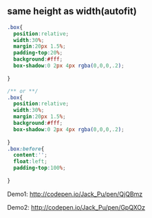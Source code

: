 ## same height as width(autofit)

```css
.box{
  position:relative;
  width:30%;
  margin:20px 1.5%;
  padding-top:20%;
  background:#fff;
  box-shadow:0 2px 4px rgba(0,0,0,.2);
  
}

/** or **/
.box{
  position:relative;
  width:30%;
  margin:20px 1.5%;
  background:#fff;
  box-shadow:0 2px 4px rgba(0,0,0,.2);
  
}
.box:before{
  content:'';
  float:left;
  padding-top:100%;
  
}

```

Demo1: http://codepen.io/Jack_Pu/pen/QjQBmz

Demo2: http://codepen.io/Jack_Pu/pen/GpQXOz